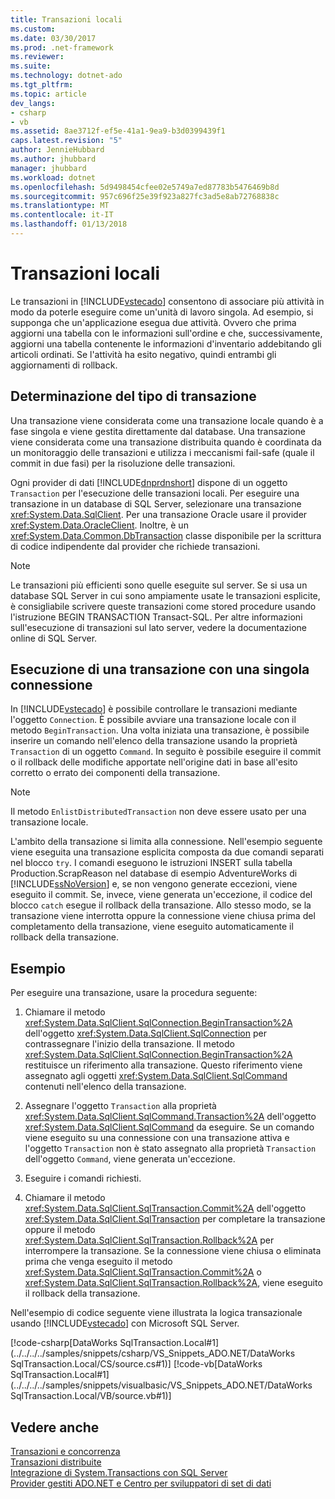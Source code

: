 ```yaml
---
title: Transazioni locali
ms.custom: 
ms.date: 03/30/2017
ms.prod: .net-framework
ms.reviewer: 
ms.suite: 
ms.technology: dotnet-ado
ms.tgt_pltfrm: 
ms.topic: article
dev_langs:
- csharp
- vb
ms.assetid: 8ae3712f-ef5e-41a1-9ea9-b3d0399439f1
caps.latest.revision: "5"
author: JennieHubbard
ms.author: jhubbard
manager: jhubbard
ms.workload: dotnet
ms.openlocfilehash: 5d9498454cfee02e5749a7ed87783b5476469b8d
ms.sourcegitcommit: 957c696f25e39f923a827fc3ad5e8ab72768838c
ms.translationtype: MT
ms.contentlocale: it-IT
ms.lasthandoff: 01/13/2018
---
```

# <a name="local-transactions"></a>Transazioni locali
Le transazioni in [!INCLUDE[vstecado](../../../../includes/vstecado-md.md)] consentono di associare più attività in modo da poterle eseguire come un'unità di lavoro singola. Ad esempio, si supponga che un'applicazione esegua due attività. Ovvero che prima aggiorni una tabella con le informazioni sull'ordine e che, successivamente, aggiorni una tabella contenente le informazioni d'inventario addebitando gli articoli ordinati. Se l'attività ha esito negativo, quindi entrambi gli aggiornamenti di rollback.  
  
## <a name="determining-the-transaction-type"></a>Determinazione del tipo di transazione  
 Una transazione viene considerata come una transazione locale quando è a fase singola e viene gestita direttamente dal database. Una transazione viene considerata come una transazione distribuita quando è coordinata da un monitoraggio delle transazioni e utilizza i meccanismi fail-safe (quale il commit in due fasi) per la risoluzione delle transazioni.  
  
 Ogni provider di dati [!INCLUDE[dnprdnshort](../../../../includes/dnprdnshort-md.md)] dispone di un oggetto `Transaction` per l'esecuzione delle transazioni locali. Per eseguire una transazione in un database di SQL Server, selezionare una transazione <xref:System.Data.SqlClient>. Per una transazione Oracle usare il provider <xref:System.Data.OracleClient>. Inoltre, è un <xref:System.Data.Common.DbTransaction> classe disponibile per la scrittura di codice indipendente dal provider che richiede transazioni.  
  
> [!NOTE]
>  Le transazioni più efficienti sono quelle eseguite sul server. Se si usa un database SQL Server in cui sono ampiamente usate le transazioni esplicite, è consigliabile scrivere queste transazioni come stored procedure usando l'istruzione BEGIN TRANSACTION Transact-SQL. Per altre informazioni sull'esecuzione di transazioni sul lato server, vedere la documentazione online di SQL Server.  
  
## <a name="performing-a-transaction-using-a-single-connection"></a>Esecuzione di una transazione con una singola connessione  
 In [!INCLUDE[vstecado](../../../../includes/vstecado-md.md)] è possibile controllare le transazioni mediante l'oggetto `Connection`. È possibile avviare una transazione locale con il metodo `BeginTransaction`. Una volta iniziata una transazione, è possibile inserire un comando nell'elenco della transazione usando la proprietà `Transaction` di un oggetto `Command`. In seguito è possibile eseguire il commit o il rollback delle modifiche apportate nell'origine dati in base all'esito corretto o errato dei componenti della transazione.  
  
> [!NOTE]
>  Il metodo `EnlistDistributedTransaction` non deve essere usato per una transazione locale.  
  
 L'ambito della transazione si limita alla connessione. Nell'esempio seguente viene eseguita una transazione esplicita composta da due comandi separati nel blocco `try`. I comandi eseguono le istruzioni INSERT sulla tabella Production.ScrapReason nel database di esempio AdventureWorks di [!INCLUDE[ssNoVersion](../../../../includes/ssnoversion-md.md)] e, se non vengono generate eccezioni, viene eseguito il commit. Se, invece, viene generata un'eccezione, il codice del blocco `catch` esegue il rollback della transazione. Allo stesso modo, se la transazione viene interrotta oppure la connessione viene chiusa prima del completamento della transazione, viene eseguito automaticamente il rollback della transazione.  
  
## <a name="example"></a>Esempio  
 Per eseguire una transazione, usare la procedura seguente:  
  
1.  Chiamare il metodo <xref:System.Data.SqlClient.SqlConnection.BeginTransaction%2A> dell'oggetto <xref:System.Data.SqlClient.SqlConnection> per contrassegnare l'inizio della transazione. Il metodo <xref:System.Data.SqlClient.SqlConnection.BeginTransaction%2A> restituisce un riferimento alla transazione. Questo riferimento viene assegnato agli oggetti <xref:System.Data.SqlClient.SqlCommand> contenuti nell'elenco della transazione.  
  
2.  Assegnare l'oggetto `Transaction` alla proprietà <xref:System.Data.SqlClient.SqlCommand.Transaction%2A> dell'oggetto <xref:System.Data.SqlClient.SqlCommand> da eseguire. Se un comando viene eseguito su una connessione con una transazione attiva e l'oggetto `Transaction` non è stato assegnato alla proprietà `Transaction` dell'oggetto `Command`, viene generata un'eccezione.  
  
3.  Eseguire i comandi richiesti.  
  
4.  Chiamare il metodo <xref:System.Data.SqlClient.SqlTransaction.Commit%2A> dell'oggetto <xref:System.Data.SqlClient.SqlTransaction> per completare la transazione oppure il metodo <xref:System.Data.SqlClient.SqlTransaction.Rollback%2A> per interrompere la transazione. Se la connessione viene chiusa o eliminata prima che venga eseguito il metodo <xref:System.Data.SqlClient.SqlTransaction.Commit%2A> o <xref:System.Data.SqlClient.SqlTransaction.Rollback%2A>, viene eseguito il rollback della transazione.  
  
 Nell'esempio di codice seguente viene illustrata la logica transazionale usando [!INCLUDE[vstecado](../../../../includes/vstecado-md.md)] con Microsoft SQL Server.  
  
 [!code-csharp[DataWorks SqlTransaction.Local#1](../../../../samples/snippets/csharp/VS_Snippets_ADO.NET/DataWorks SqlTransaction.Local/CS/source.cs#1)]
 [!code-vb[DataWorks SqlTransaction.Local#1](../../../../samples/snippets/visualbasic/VS_Snippets_ADO.NET/DataWorks SqlTransaction.Local/VB/source.vb#1)]  
  
## <a name="see-also"></a>Vedere anche  
 [Transazioni e concorrenza](../../../../docs/framework/data/adonet/transactions-and-concurrency.md)  
 [Transazioni distribuite](../../../../docs/framework/data/adonet/distributed-transactions.md)  
 [Integrazione di System.Transactions con SQL Server](../../../../docs/framework/data/adonet/system-transactions-integration-with-sql-server.md)  
 [Provider gestiti ADO.NET e Centro per sviluppatori di set di dati](http://go.microsoft.com/fwlink/?LinkId=217917)
